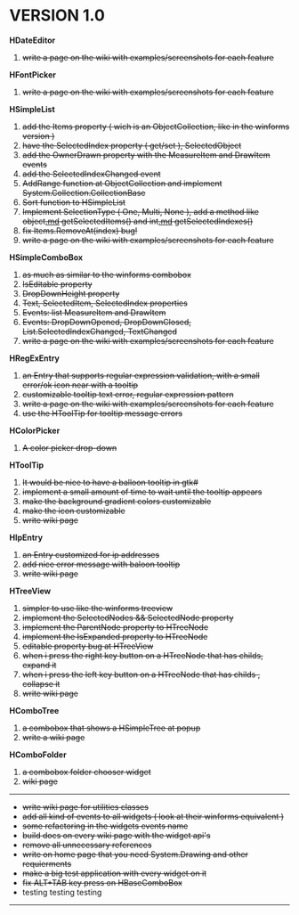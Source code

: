 # VERSION 1.0 #
**HDateEditor**
  1. ~~write a page on the wiki with examples/screenshots for each feature~~

**HFontPicker**
  1. ~~write a page on the wiki with examples/screenshots for each feature~~

**HSimpleList**
  1. ~~add the Items property ( wich is an ObjectCollection, like in the winforms version )~~
  1. ~~have the SelectedIndex property ( get/set ), SelectedObject~~
  1. ~~add the OwnerDrawn property with the MeasureItem and DrawItem events~~
  1. ~~add the SelectedIndexChanged event~~
  1. ~~AddRange function at ObjectCollection and implement System.Collection.CollectionBase~~
  1. ~~Sort function to HSimpleList~~
  1. ~~Implement SelectionType ( One, Multi, None ), add a method like object[.md](.md) getSelectedItems() and int[.md](.md) getSelectedIndexes()~~
  1. ~~fix Items.RemoveAt(index) bug!~~
  1. ~~write a page on the wiki with examples/screenshots for each feature~~

**HSimpleComboBox**
  1. ~~as much as similar to the winforms combobox~~
  1. ~~IsEditable property~~
  1. ~~DropDownHeight property~~
  1. ~~Text, SelectedItem, SelectedIndex properties~~
  1. ~~Events: list MeasureItem and DrawItem~~
  1. ~~Events: DropDownOpened, DropDownClosed, List.SelectedIndexChanged, TextChanged~~
  1. ~~write a page on the wiki with examples/screenshots for each feature~~

**HRegExEntry**
  1. ~~an Entry that supports regular expression validation, with a small error/ok icon near with a tooltip~~
  1. ~~customizable tooltip text error, regular expression pattern~~
  1. ~~write a page on the wiki with examples/screenshots for each feature~~
  1. ~~use the HToolTip for tooltip message errors~~

**HColorPicker**
  1. ~~A color picker drop-down~~

**HToolTip**
  1. ~~It would be nice to have a balloon tooltip in gtk#~~
  1. ~~implement a small amount of time to wait until the tooltip appears~~
  1. ~~make the background gradient colors customizable~~
  1. ~~make the icon customizable~~
  1. ~~write wiki page~~

**HIpEntry**
  1. ~~an Entry customized for ip addresses~~
  1. ~~add nice error message with baloon tooltip~~
  1. ~~write wiki page~~

**HTreeView**
  1. ~~simpler to use like the winforms treeview~~
  1. ~~implement the SelectedNodes && SelectedNode property~~
  1. ~~implement the ParentNode property to HTreeNode~~
  1. ~~implement the IsExpanded property to HTreeNode~~
  1. ~~editable property bug at HTreeView~~
  1. ~~when i press the right key button on a HTreeNode that has childs, expand it~~
  1. ~~when i press the left key button on a HTreeNode that has childs , collapse it~~
  1. ~~write wiki page~~

**HComboTree**
  1. ~~a combobox that shows a HSimpleTree at popup~~
  1. ~~write a wiki page~~

**HComboFolder**
  1. ~~a combobox folder chooser widget~~
  1. ~~wiki page~~


---

  * ~~write wiki page for utilities classes~~
  * ~~add all kind of events to all widgets ( look at their winforms equivalent )~~
  * ~~some refactoring in the widgets events name~~
  * ~~build docs on every wiki page with the widget api's~~
  * ~~remove all unnecessary references~~
  * ~~write on home page that you need System.Drawing and other requierments~~
  * ~~make a big test application with every widget on it~~
  * ~~fix ALT+TAB key press on HBaseComboBox~~
  * testing testing testing


---
